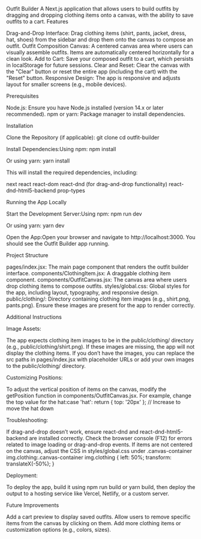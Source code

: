 Outfit Builder
A Next.js application that allows users to build outfits by dragging and dropping clothing items onto a canvas, with the ability to save outfits to a cart.
Features

Drag-and-Drop Interface: Drag clothing items (shirt, pants, jacket, dress, hat, shoes) from the sidebar and drop them onto the canvas to compose an outfit.
Outfit Composition Canvas: A centered canvas area where users can visually assemble outfits. Items are automatically centered horizontally for a clean look.
Add to Cart: Save your composed outfit to a cart, which persists in localStorage for future sessions.
Clear and Reset: Clear the canvas with the "Clear" button or reset the entire app (including the cart) with the "Reset" button.
Responsive Design: The app is responsive and adjusts layout for smaller screens (e.g., mobile devices).

Prerequisites

Node.js: Ensure you have Node.js installed (version 14.x or later recommended).
npm or yarn: Package manager to install dependencies.

Installation

Clone the Repository (if applicable):
git clone <repository-url>
cd outfit-builder

Install Dependencies:Using npm:
npm install

Or using yarn:
yarn install

This will install the required dependencies, including:

next
react
react-dom
react-dnd (for drag-and-drop functionality)
react-dnd-html5-backend
prop-types

Running the App Locally

Start the Development Server:Using npm:
npm run dev

Or using yarn:
yarn dev


Open the App:Open your browser and navigate to http://localhost:3000. You should see the Outfit Builder app running.

Project Structure

pages/index.jsx: The main page component that renders the outfit builder interface.
components/ClothingItem.jsx: A draggable clothing item component.
components/OutfitCanvas.jsx: The canvas area where users drop clothing items to compose outfits.
styles/global.css: Global styles for the app, including layout, typography, and responsive design.
public/clothing/: Directory containing clothing item images (e.g., shirt.png, pants.png). Ensure these images are present for the app to render correctly.

Additional Instructions

Image Assets:

The app expects clothing item images to be in the public/clothing/ directory (e.g., public/clothing/shirt.png). If these images are missing, the app will not display the clothing items.
If you don’t have the images, you can replace the src paths in pages/index.jsx with placeholder URLs or add your own images to the public/clothing/ directory.


Customizing Positions:

To adjust the vertical position of items on the canvas, modify the getPosition function in components/OutfitCanvas.jsx. For example, change the top value for the hat:case 'hat':
  return { top: '20px' }; // Increase to move the hat down


Troubleshooting:

If drag-and-drop doesn’t work, ensure react-dnd and react-dnd-html5-backend are installed correctly.
Check the browser console (F12) for errors related to image loading or drag-and-drop events.
If items are not centered on the canvas, adjust the CSS in styles/global.css under .canvas-container img.clothing:.canvas-container img.clothing {
  left: 50%;
  transform: translateX(-50%);
}


Deployment:

To deploy the app, build it using npm run build or yarn build, then deploy the output to a hosting service like Vercel, Netlify, or a custom server.


Future Improvements

Add a cart preview to display saved outfits.
Allow users to remove specific items from the canvas by clicking on them.
Add more clothing items or customization options (e.g., colors, sizes).

